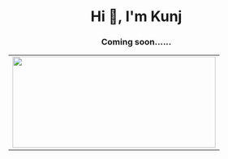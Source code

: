 
<h1 align="center">Hi 👋, I'm Kunj</h1>
<h3 align="center">Coming soon......</h3>

<table align="center">
  <tr>
    <td align="center">
        <img src ="https://github-readme-streak-stats.herokuapp.com?user=kunjgit&theme=vision-friendly-dark&hide_border=true" width="400px" height="180px">
    </td>
  </tr>
</table>
